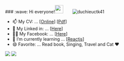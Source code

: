 
<div>
 ### :wave: Hi everyone!<img src="https://user-images.githubusercontent.com/5679180/79618120-0daffb80-80be-11ea-819e-d2b0fa904d07.gif" width="27px"><img src="https://komarev.com/ghpvc/?username=duchieuctk41&label=Profile%20views&color=47cf73&style=flat" alt="duchieuctk41"style="margin-left:30px"/>
 </div>

- 📫 My CV: ... [[Online](https://duchieuctk41.github.io/duchieu.github.io/)] [[Pdf](../main/cv/CV.pdf/)]
- :link: My Linked in: ... [[Here](https://www.linkedin.com/in/hieupencil/)]
- :ok_woman: My Facebook: ... [[Here](https://www.facebook.com/pencil.816)]
- 🌱 I’m currently learning ... [[Reactjs](https://reactjs.org/)]
- 😄 Favorite: ... Read book, Singing, Travel and Cat ❤️
<div>
 <img src="https://github-readme-stats.vercel.app/api?username=duchieuctk41&show_icons=true&theme=vue">
  <img src="https://github-readme-stats.vercel.app/api/top-langs/?username=duchieuctk41&layout=compact&theme=vue">
<div>
